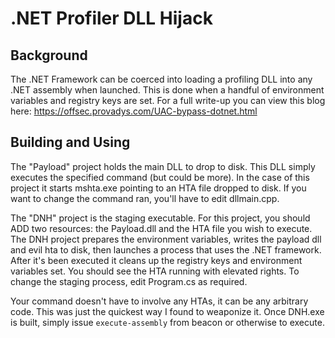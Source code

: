 # .NET Profiler DLL Hijack

## Background

The .NET Framework can be coerced into loading a profiling DLL into any .NET assembly when launched. This is done when a handful of environment variables and registry keys are set. For a full write-up you can view this blog here: https://offsec.provadys.com/UAC-bypass-dotnet.html

## Building and Using

The "Payload" project holds the main DLL to drop to disk. This DLL simply executes the specified command (but could be more). In the case of this project it starts mshta.exe pointing to an HTA file dropped to disk. If you want to change the command ran, you'll have to edit dllmain.cpp.

The "DNH" project is the staging executable. For this project, you should ADD two resources: the Payload.dll and the HTA file you wish to execute. The DNH project prepares the environment variables, writes the payload dll and evil hta to disk, then launches a process that uses the .NET framework. After it's been executed it cleans up the registry keys and environment variables set. You should see the HTA running with elevated rights. To change the staging process, edit Program.cs as required.

Your command doesn't have to involve any HTAs, it can be any arbitrary code. This was just the quickest way I found to weaponize it. Once DNH.exe is built, simply issue `execute-assembly` from beacon or otherwise to execute.
